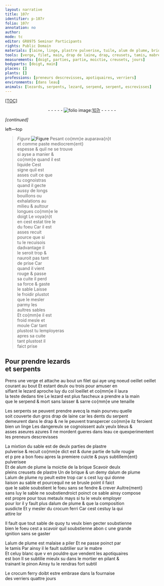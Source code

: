 ```yaml
---
layout: narrative
title: 107r
identifier: p-107r
folio: 107r
annotation: no
author:
mode: tc
editor: GR8975 Seminar Participants
rights: Public Domain
materials: [laine, linge, plastre pulverise, tuile, alum de plume, brique, plastre, metaulx, or, crocum ferri, mabre, celuy blanc que v en pouldre que vendent les apotiquaires, crocum ferry]
tools: [verge, filet, main, drap de laine, drap, creusets, tamis, mabre, mortier, pinon, fournaise des verriers]
measurements: [doigt, parties, partie, moictie, creusets, jours]
bodyparts: [doigt, main]
places: []
plants: []
professions: [preneurs descrevisses, apotiquaires, verriers]
environments: [dans leau]
animals: [lezards, serpents, lezard, serpend, serpent, escrevisses]
---
```


<p><a href="{{site.url}}/{{base.url}}/diplomatic/">[TOC]</a></p><div class="folio" align="center">- - - - - <a href="http://gallica.bnf.fr/ark:/12148/btv1b10500001g/f219.image" target="_blank"><img src="https://cu-mkp.github.io/2017-workshop-edition/assets/photo-icon.png" alt="folio image: " style="display:inline-block; margin-bottom:-3px;"/>107r</a> - - - - - </div>  
 
*[continued]*
  
left—top
 
 
> *Figure*
> <a href="https://drive.google.com/open?id=0B9-oNrvWdlO5RFFFT3hSbnlGaVU" target="_blank"><img src="https://cu-mkp.github.io/GR8975-edition/assets/photo-icon.png" alt="Figure" style="display:inline-block; margin-bottom:-3px;"/></a>
 Pesant co{mm}e auparava{n}t<br/> et comme paste mediocrem{ent}<br/> espesse & quil ne se trouve<br/> si ayse a manier &<br/> co{mm}e quand il est<br/> liquide Cest<br/> signe quil est<br/> asses cuit ce que<br/> tu cognoistras<br/> quand il gecte<br/> aussy de longs<br/> bouillons ou<br/> exhalations au<br/> milieu & aultour<br/> longues co{mm}e le<br/> <span class="ms"><span class="bp">doigt</span></span> Le voya{n}t<br/> en cest estat tire le<br/> du foeu Car il est<br/> asses recuit<br/> pource que si<br/> tu le recuisois<br/> dadvantage il<br/> le seroit trop &<br/> nauroit pas tant<br/> de prise Car<br/> quand il vient<br/> rouge & passe<br/> sa cuite il perd<br/> sa force & gaste<br/> le sable Laisse<br/> le froidir plustot<br/> que le mesler<br/> parmy les<br/> aultres sables<br/> Et co{mm}e il est<br/> froid mesle et<br/> moule Car tant<br/> plustost tu lemployeras<br/> apres sa cuite<br/> tant plustost il<br/> faict prise
 
 
  

## Pour prendre <span class="al">lezards</span><br/> et <span class="al">serpents</span>

 
Prens une <span class="tl">verge</span> et attache au bout un <span class="tl">filet</span> qui aye ung <span class="del">noeud</span> <span class="del"><span class="add">oeillet</span></span> <span class="add">oeillet</span><br/> courant au bout Et estant deulx ou trois pour amuser en<br/> siflant le <span class="al">lezard</span> aproche luy du col loeillet et co{mm}e il laura<br/> la teste dedans tire <span class="add">Le <span class="al">lezard</span> est plus fascheux a prendre a la <span class="tl"><span class="bp">main</span></span><br/> que le <span class="al">serpend</span> & mort sans laisser & sarre co{mm}e une tenaille</span>
 
Les <span class="al">serpents</span> se peuvent prendre avecq la <span class="tl"><span class="bp">main</span></span> pourveu quelle<br/> soit couverte dun gros <span class="tl">drap de <span class="m">laine</span></span> car les dents du <span class="al">serpent</span><br/> demeurent dans le <span class="tl">drap</span> & ne le peuvent transpercer co{mm}e ilz feroient<br/> bien un <span class="m">linge</span> Les dangereulx se cognoissent aulx yeulx bleus &<br/> <span class="del">asses</span> aseures <span class="add">azures</span> Il ne mordent gueres <span class="env">dans leau</span> ce quexperimentent<br/> les <span class="pro">preneurs d<span class="al">escrevisses</span></span>
 
La mixtion du sable est de deulx <span class="ms">parties</span> de <span class="m">plastre<br/> pulverise</span> & recuit co{mm}e dict est & dune <span class="ms">partie</span> de <span class="m">tuile</span> rougie<br/> <span class="del">et p pre</span> <span class="add">a bon foeu</span> apres la premiere cuicte & puys subtillem{ent} pulverisee<br/> Et de <span class="m">alum de plume</span> la <span class="ms">moictie</span> de la <span class="m">brique</span> Scavoir deulx<br/> pleins <span class="ms"><span class="tl">creusets</span></span> de <span class="m">plastre</span> Un de <span class="m">brique</span> & un demy d<span class="m">alum de plume</span><br/> L<span class="m">alum de plume</span> ny peult estre trop car <span class="del">s</span> cest luy qui donne<br/> liaison au sable et pourcequil ne se brusle point il faict<br/> que le sable soubstient le foeu sans se fendre & crever Aultre{ment}<br/> sans luy le sable ne soubstiendroict poinct ce sable ainsy compose<br/> est propre pour tous <span class="m">metaulx</span> mays si tu le veulx employer<br/> pour l<span class="m">or</span> il y fault plus d<span class="m">alum de plume</span> <span class="del">&</span> que la composition<br/> susdicte Et y mesler du <span class="m">crocum ferri</span> Car cest cestuy la qui<br/> attire l<span class="m">or</span>
 
Il fault que tout sable de quoy tu veulx bien gecter soubstienne<br/> bien le foeu cest a scavoir quil soubstienne <span class="del">abon</span> <span class="del">c</span> une grande<br/> ignition sans se gaster
 
L<span class="m">alum de plume</span> est malaise a piler Et ne passe poinct par<br/> le <span class="tl">tamis</span> Par ainsy il le fault subtilier sur le <span class="tl"><span class="m">mabre</span></span><br/> Et <span class="m">celuy blanc <span class="del">que v</span> en pouldre que vendent les <span class="pro">apotiquaires</span></span><br/> est bon <span class="add">Il se subtilie mieulx <span class="del">su</span> dans le <span class="tl">mortier</span> en pilant &<br/> trainant le <span class="tl">pinon</span> Ainsy tu le rendras fort subtil</span>
 
Le <span class="m">crocum ferry</span> doibt estre embrase dans la <span class="tl">fournaise<br/> des <span class="pro">verriers</span></span> quattre <span class="ms"><span class="tmp">jours</span></span>
 

